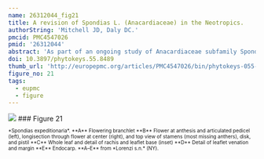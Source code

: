 ```yaml
---
name: 26312044_fig21
title: A revision of Spondias L. (Anacardiaceae) in the Neotropics.
authorString: 'Mitchell JD, Daly DC.'
pmcid: PMC4547026
pmid: '26312044'
abstract: 'As part of an ongoing study of Anacardiaceae subfamily Spondioideae, the ten native and one introduced species of Spondias in the Neotropics are revised. The genus is circumscribed. Three new species, Spondiasadmirabilis, Spondiasexpeditionaria, and Spondiasglobosa, are described and illustrated; a key to the taxa found in the Neotropics and distribution maps are provided. The Paleotropical species and allied genera are reviewed. Diagnostic character sets include leaf architecture, habit, flower morphology, and gross fruit morphology. Notes on the ecology and economic botany of the species are provided.'
doi: 10.3897/phytokeys.55.8489
thumb_url: 'http://europepmc.org/articles/PMC4547026/bin/phytokeys-055-001-g021.gif'
figure_no: 21
tags:
  - eupmc
  - figure
---
```

<img src='http://europepmc.org/articles/PMC4547026/bin/phytokeys-055-001-g021.jpg' style='max-height: 300px'>
### Figure 21
<p style='font-size: 10px;'>*<named-content content-type="taxon-name"><named-content content-type="genus">Spondias</named-content> <named-content content-type="species">expeditionaria</named-content></named-content>*. **A** Flowering branchlet **B** Flower at anthesis and articulated pedicel (left), longisection through flower at center (right), and top view of stamens (most missing anthers), disk, and pistil **C** Whole leaf and detail of rachis and leaflet base (inset) **D** Detail of leaflet venation and margin **E** Endocarp. **A–E** from *Lorenzi s.n.* (NY).</p>